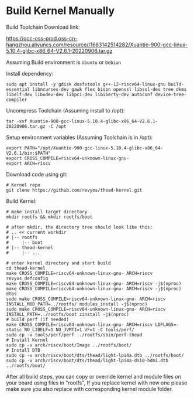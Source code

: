 # Build Kernel Manually

Build Toolchain Download link:

https://occ-oss-prod.oss-cn-hangzhou.aliyuncs.com/resource//1663142514282/Xuantie-900-gcc-linux-5.10.4-glibc-x86_64-V2.6.1-20220906.tar.gz

Assuming Build environment is `Ubuntu` or `Debian`

Install dependency:
```
sudo apt install -y gdisk dosfstools g++-12-riscv64-linux-gnu build-essential libncurses-dev gawk flex bison openssl libssl-dev tree dkms libelf-dev libudev-dev libpci-dev libiberty-dev autoconf device-tree-compiler
```

Uncompress Toolchain (Assuming install to /opt):
```
tar -xvf Xuantie-900-gcc-linux-5.10.4-glibc-x86_64-V2.6.1-20220906.tar.gz -C /opt
```

Setup environment variables (Assuming Toolchain is in /opt):
```
export PATH="/opt/Xuantie-900-gcc-linux-5.10.4-glibc-x86_64-V2.6.1/bin:$PATH"
export CROSS_COMPILE=riscv64-unknown-linux-gnu-
export ARCH=riscv
```

Download code using git:
```
# Kernel repo
git clone https://github.com/revyos/thead-kernel.git
```

Build Kernel:
```
# make install target directory
mkdir rootfs && mkdir rootfs/boot

# after mkdir, the directory tree should look like this:
# .. << current workdir
# |-- rootfs
#     |-- boot
# |-- thead-kernel
#     |-- ...

# enter kernel directory and start build
cd thead-kernel
make CROSS_COMPILE=riscv64-unknown-linux-gnu- ARCH=riscv revyos_defconfig
make CROSS_COMPILE=riscv64-unknown-linux-gnu- ARCH=riscv -j$(nproc)
make CROSS_COMPILE=riscv64-unknown-linux-gnu- ARCH=riscv -j$(nproc) dtbs
sudo make CROSS_COMPILE=riscv64-unknown-linux-gnu- ARCH=riscv INSTALL_MOD_PATH=../rootfs/ modules_install -j$(nproc)
sudo make CROSS_COMPILE=riscv64-unknown-linux-gnu- ARCH=riscv INSTALL_PATH=../rootfs/boot zinstall -j$(nproc)
# build perf (if needed)
make CROSS_COMPILE=riscv64-unknown-linux-gnu- ARCH=riscv LDFLAGS=-static NO_LIBELF=1 NO_JVMTI=1 VF=1 -C tools/perf/
sudo cp -v tools/perf/perf ../rootfs/sbin/perf-thead
# Install Kernel
sudo cp -v arch/riscv/boot/Image ../rootfs/boot/
# Install DTB
sudo cp -v arch/riscv/boot/dts/thead/light-lpi4a.dtb ../rootfs/boot/
sudo cp -v arch/riscv/boot/dts/thead/light-lpi4a-dsi0-hdmi.dtb ../rootfs/boot/
```

After all build steps, you can copy or override kernel and module files on your board using files in "rootfs", If you replace kernel with new one please make sure you also replace with corresponding kernel module folder.
